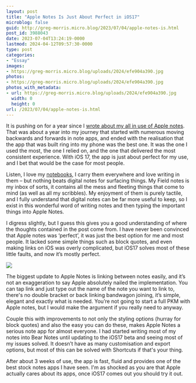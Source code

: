 ```yaml
---
layout: post
title: "Apple Notes Is Just About Perfect in iOS17"
microblog: false
guid: http://greg-morris.micro.blog/2023/07/04/apple-notes-is.html
post_id: 3988043
date: 2023-07-04T13:24:19-0000
lastmod: 2024-04-12T09:57:30-0000
type: post
categories:
- "Essay"
images:
- https://greg-morris.micro.blog/uploads/2024/efe904a390.jpg
photos:
- https://greg-morris.micro.blog/uploads/2024/efe904a390.jpg
photos_with_metadata:
- url: https://greg-morris.micro.blog/uploads/2024/efe904a390.jpg
  width: 0
  height: 0
url: /2023/07/04/apple-notes-is.html
---
```

It is pushing on for a year since I [wrote about my all in use of Apple notes](/2022/08/04/my-system-notes.html). That was about a year into my journey that started with numerous moving backwards and forwards in note apps, and ended with the realisation that the app that was built ring into my phone was the best one. It was the one I used the most, the one I relied on, and the one that delivered the most consistent experience. With iOS 17, the app is just about perfect for my use, and I bet that would be the case for most people.

Listen, I love my [notebooks](/2023/02/12/a-new-notebook.html), I carry them everywhere and love writing in them – but nothing beats digital notes for surfacing things. My Field notes is my inbox of sorts, it contains all the mess and fleeting things that come to mind (as well as all my scribbles). My enjoyment of them is purely tactile, and I fully understand that digital notes can be far more useful to keep, so I exist in this wonderful word of writing notes and then typing the important things into Apple Notes.

I digress slightly, but I guess this gives you a good understanding of where the thoughts contained in the post come from. I have never been convinced that Apple notes was ‘perfect’, it was just the best option for me and most people. It lacked some simple things such as block quotes, and even making links on iOS was overly complicated, but iOS17 solves most of these little faults, and now it’s mostly perfect.

![](https://greg-morris.micro.blog/uploads/2024/efe904a390.jpg)

The biggest update to Apple Notes is linking between notes easily, and it’s not an exaggeration to say Apple absolutely nailed the implementation. You can tap link and just type out the name of the note you want to link to, there's no double bracket or back linking bandwagon joining, it’s simple, elegant and exactly what is needed. You’re not going to start a full PKM with Apple notes, but I would make the argument if you really need to anyway.

Couple this with improvements to not only the styling options (hurray for block quotes) and also the easy you can do these, makes Apple Notes a serious note app for almost everyone. I had started writing most of my notes into Bear Notes until updating to the iOS17 beta and seeing most of my issues solved. It doesn’t have as many customisation and export options, but most of this can be solved with Shortcuts if that's your thing.

After about 3 weeks of use, the app is fast, fluid and provides one of the best stock notes apps I have seen. I'm as shocked as you are that Apple actually cares about its apps, once iOS17 comes out you should try it out. 
